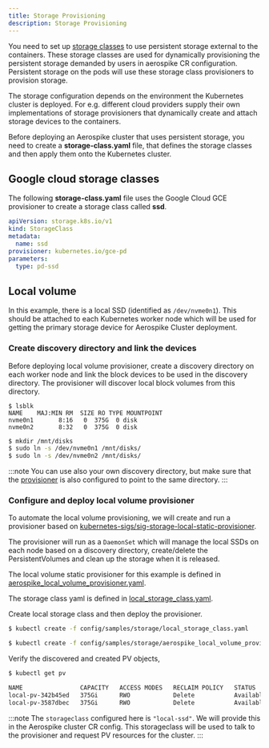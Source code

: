 ```yaml
---
title: Storage Provisioning
description: Storage Provisioning
---
```


You need to set up [storage classes](https://kubernetes.io/docs/concepts/storage/storage-classes/) to use persistent storage external to the containers. These storage classes are used for dynamically provisioning the persistent storage demanded by users in aerospike CR configuration. Persistent storage on the pods will use these storage class provisioners to provision storage.

The storage configuration depends on the environment the Kubernetes cluster is deployed. For e.g. different cloud providers supply their own implementations of storage provisioners that dynamically create and attach storage devices to the containers.

Before deploying an Aerospike cluster that uses persistent storage, you need to create a **storage-class.yaml**  file, that defines the storage classes and then apply them onto the Kubernetes cluster.


## Google cloud storage classes

The following **storage-class.yaml** file uses the Google Cloud GCE provisioner to create a storage class called **ssd**.

```yaml
apiVersion: storage.k8s.io/v1
kind: StorageClass
metadata:
  name: ssd
provisioner: kubernetes.io/gce-pd
parameters:
  type: pd-ssd
```

## Local volume

In this example, there is a local SSD (identified as `/dev/nvme0n1`). This should be attached to each Kubernetes worker node which will be used for getting the primary storage device for Aerospike Cluster deployment.

### Create discovery directory and link the devices

Before deploying local volume provisioner, create a discovery directory on each worker node and link the block devices to be used in the discovery directory. The provisioner will discover local block volumes from this directory.

```
$ lsblk
NAME    MAJ:MIN RM  SIZE RO TYPE MOUNTPOINT
nvme0n1       8:16   0  375G  0 disk
nvme0n2       8:32   0  375G  0 disk
```

```sh
$ mkdir /mnt/disks
$ sudo ln -s /dev/nvme0n1 /mnt/disks/
$ sudo ln -s /dev/nvme0n2 /mnt/disks/
```

:::note
You can use also your own discovery directory, but make sure that the [provisioner](https://github.com/aerospike/aerospike-kubernetes-operator/tree/2.0.0-RC1/config/samples/storage/aerospike_local_volume_provisioner.yaml) is also configured to point to the same directory.
:::

### Configure and deploy local volume provisioner

To automate the local volume provisioning, we will create and run a provisioner based on [kubernetes-sigs/sig-storage-local-static-provisioner](https://github.com/kubernetes-sigs/sig-storage-local-static-provisioner).

The provisioner will run as a `DaemonSet` which will manage the local SSDs on each node based on a discovery directory, create/delete the PersistentVolumes and clean up the storage when it is released.

The local volume static provisioner for this example is defined in [aerospike_local_volume_provisioner.yaml](https://github.com/aerospike/aerospike-kubernetes-operator/tree/2.0.0-RC1/config/samples/storage/aerospike_local_volume_provisioner.yaml).

The storage class yaml is defined in [local_storage_class.yaml](https://github.com/aerospike/aerospike-kubernetes-operator/tree/2.0.0-RC1/config/samples/storage/local_storage_class.yaml).

Create local storage class and then deploy the provisioner.

```sh
$ kubectl create -f config/samples/storage/local_storage_class.yaml

$ kubectl create -f config/samples/storage/aerospike_local_volume_provisioner.yaml
```

Verify the discovered and created PV objects,
```sh
$ kubectl get pv

NAME                CAPACITY   ACCESS MODES   RECLAIM POLICY   STATUS      CLAIM   STORAGECLASS     REASON   AGE
local-pv-342b45ed   375Gi      RWO            Delete           Available           "local-ssd"            3s
local-pv-3587dbec   375Gi      RWO            Delete           Available           "local-ssd"            3s
```

:::note
The `storageclass` configured here is `"local-ssd"`. We will provide this in the Aerospike cluster CR config. This storageclass will be used to talk to the provisioner and request PV resources for the cluster.
:::
